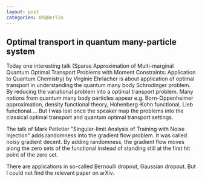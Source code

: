 ```yaml
---
layout: post
categories: OT@Berlin
---
```


## Optimal transport in quantum many-particle system
Today one interesting talk (Sparse Approximation of Multi-marginal Quantum Optimal Transport Problems with Moment Constraints: Application to Quantum Chemistry) by Virginie Ehrlacher is about application of optimal transport in understanding the quantum many body Schrodinger problem. By reducing the variational problem into a optimal transport problem. Many notions from quantum many body particles appear e.g. Born-Oppenheimer approximation, density functional theory, Hohenberg-Kohn functional, Lieb functional.... But I was lost once the speaker map the problems into the classical optimal transport and quantum optimal transport settings.


The talk of Mark Petletier "Singular-limit Analysis of Training with Noise Injection" adds randomness into the gradient flow problem. It was called noisy gradient decent. By adding randomness, the gradient flow moves along the zero sets of the functional instead of standing still at the first hit point of the zero set.

There are applications in so-called Bernoulli dropout, Gaussian dropout. But I could not find the relevant paper on arXiv. 
